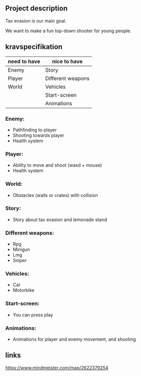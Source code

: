 ## Project description

Tax evasion is our main goal.

We want to make a fun top-down shooter for young people. 

## kravspecifikation

| need to have  | nice to have |
| ------------- | ------------- |
|Enemy          | Story  |
|Player         | Different weapons |
|World         | Vehicles |
|         | Start-screen |
|         | Animations |

### Enemy:
- Pathfinding to player
- Shooting towards player
- Health system

### Player:
- Ability to move and shoot (wasd + mouse)
- Health system

### World:
- Obstacles (walls or crates) with collision

### Story:
- Story about tax evasion and lemonade stand

### Different weapons:
- Rpg
- Minigun
- Lmg
- Sniper

### Vehicles:
- Car
- Motorbike

### Start-screen:
- You can press play

### Animations:
- Animations for player and enemy movement, and shooting

## links
https://www.mindmeister.com/map/2622379254
